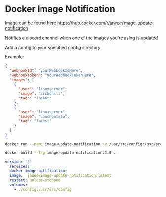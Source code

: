 # Docker Image Notification

Image can be found here https://hub.docker.com/r/jawee/image-update-notification

Notifies a discord channel when one of the images you're using is updated

Add a config to your specified config directory

Example:
```json
{
  "webhookId": "yourWebhookIdHere",
  "webhookToken": "yourWebhookTokenHere",
  "images": [
    {
      "user": "linuxserver",
      "image": "sickchill",
      "tag": "latest"
    },
    {
      "user": "linuxserver",
      "image": "couchpotato",
      "tag": "latest"
    }
  ]
}
```

```bash
docker run --name image-update-notification -v /usr/src/config:/usr/src/config image-update-notification:1.0
```

```bash
docker build --tag image-update-notification:1.0 .
```


```yml
version: '3'
  services:
  docker-image-notification:
  image:  jawee/image-update-notification:latest
  restart: unless-stopped
  volumes:
    - ./config:/usr/src/config
```
